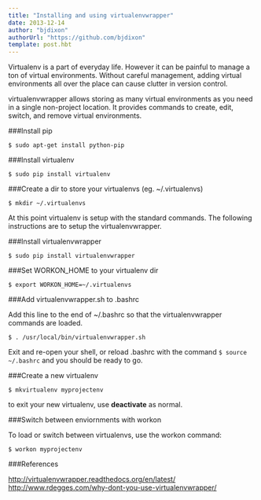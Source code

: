 ```yaml
---
title: "Installing and using virtualenvwrapper"
date: 2013-12-14
author: "bjdixon"
authorUrl: "https://github.com/bjdixon"
template: post.hbt
---
```


Virtualenv is a part of everyday life. However it can be painful to manage a ton of virtual environments. Without careful management, adding virtual environments all over the place can cause clutter in version control.

virtualenvwrapper allows storing as many virtual environments as you need in a single non-project location. It provides commands to create, edit, switch, and remove virtual environments.

###Install pip

```$ sudo apt-get install python-pip```

###Install virtualenv

```$ sudo pip install virtualenv```

###Create a dir to store your virtualenvs (eg. ~/.virtualenvs)

```$ mkdir ~/.virtualenvs```

At this point virtualenv is setup with the standard commands. The following instructions are to setup the virtualenvwrapper.

###Install virtualenvwrapper

```$ sudo pip install virtualenvwrapper```

###Set WORKON_HOME to your virtualenv dir

```$ export WORKON_HOME=~/.virtualenvs```

###Add virtualenvwrapper.sh to .bashrc

Add this line to the end of ~/.bashrc so that the virtualenvwrapper commands are loaded.

```$ . /usr/local/bin/virtualenvwrapper.sh```

Exit and re-open your shell, or reload .bashrc with the command ```$ source ~/.bashrc``` and you should be ready to go.

###Create a new virtualenv

```$ mkvirtualenv myprojectenv```

to exit your new virtualenv, use **deactivate** as normal.

###Switch between enviornments with workon

To load or switch between virtualenvs, use the workon command:

```$ workon myprojectenv```

###References

http://virtualenvwrapper.readthedocs.org/en/latest/
http://www.rdegges.com/why-dont-you-use-virtualenvwrapper/
